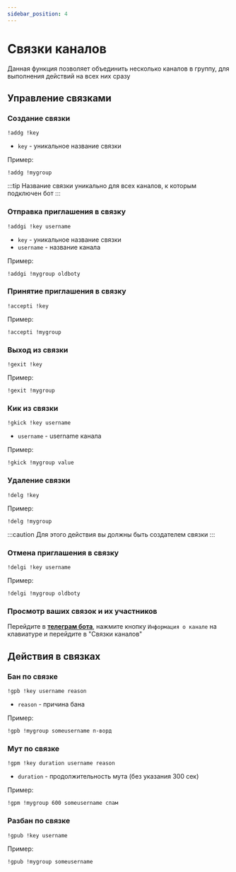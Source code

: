 ```yaml
---
sidebar_position: 4
---
```


# Связки каналов

Данная функция позволяет объединить несколько каналов в группу, для выполнения действий на всех них сразу

## Управление связками

### Создание связки
`!addg !key`
- `key` - уникальное название связки

Пример:
```
!addg !mygroup
```

:::tip
Название связки уникально для всех каналов, к которым подключен бот
:::

### Отправка приглашения в связку
`!addgi !key username`
- `key` - уникальное название связки
- `username` - название канала

Пример:
```
!addgi !mygroup oldboty
```

### Принятие приглашения в связку
`!accepti !key`

Пример:
```
!accepti !mygroup
```

### Выход из связки
`!gexit !key`

Пример:
```
!gexit !mygroup
```

### Кик из связки
`!gkick !key username`
- `username` - username канала

Пример:
```
!gkick !mygroup value
```

### Удаление связки
`!delg !key`

Пример:
```
!delg !mygroup
```
:::caution
Для этого действия вы должны быть создателем связки
:::

### Отмена приглашения в связку
`!delgi !key username`

Пример:
```
!delgi !mygroup oldboty
```

### Просмотр ваших связок и их участников
Перейдите в **[телеграм бота](https://t.me/oldboty_tw_bot)**, нажмите кнопку `Информация о канале` на клавиатуре и перейдите в "Связки каналов"

## Действия в связках

### Бан по связке
`!gpb !key username reason`
- `reason` - причина бана

Пример:
```
!gpb !mygroup someusername п-ворд
```
### Мут по связке
`!gpm !key duration username reason`
- `duration` - продолжительность мута (без указания 300 сек)

Пример:
```
!gpm !mygroup 600 someusername спам
```
### Разбан по связке
`!gpub !key username`

Пример:
```
!gpub !mygroup someusername
```
